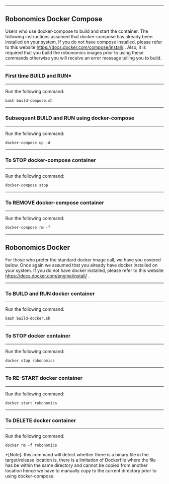 ---------------------------
Robonomics Docker Compose 
---------------------------
Users who use docker-compose to build and start the container. The following instructions assumed that docker-compose has already been installed on your system.
If you do not have compose installed, please refer to this website https://docs.docker.com/compose/install/ .
Also, it is required that you build the robonomics images prior to using these commands otherwise you will receive an error message telling you to build.


-----------------
### First time BUILD and RUN*
-----------------
Run the following command:

	bash build-compose.sh

----------------------------
### Subsequent BUILD and RUN using docker-compose
----------------------------
Run the following command:

	docker-compose up -d

---------------------------------
### To STOP docker-compose container
---------------------------------
Run the following command:
  
	docker-compose stop

-----------------------------------
### To REMOVE docker-compose container
-----------------------------------
Run the following command:
 	
	docker-compose rm -f


---------------------------
Robonomics Docker
---------------------------

For those who prefer the standard docker image call, we have you covered below. Once again we assumed that you already have docker installed on your system. 
If you do not have docker installed, please refer to this website https://docs.docker.com/engine/install/ .

-----------------------------------
### To BUILD and RUN docker container
-----------------------------------
Run the following command:
 	
	bash build-docker.sh

-----------------------------------
### To STOP docker container
-----------------------------------
Run the following command:
 	
	docker stop robonomics

-----------------------------------
### To RE-START docker container
-----------------------------------
Run the following command:
 	
	docker start robonomics

-----------------------------------
### To DELETE docker container
-----------------------------------
Run the following command:
 	
	docker rm -f robonomics



*[Note]: this command will detect whether there is a binary file in the target/release location is, there is a limitation of Dockerfile where the file has
be within the same directory and cannot be copied from another location hence we have to manually copy to the current directory prior to using docker-compose.
